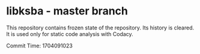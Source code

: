 # libksba - master branch

This repository contains frozen state of the repository.
Its history is cleared. It is used only for static code
analysis with Codacy.

Commit Time: 1704091023
